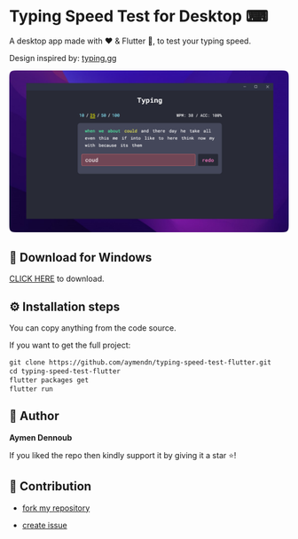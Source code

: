 # Typing Speed Test for Desktop ⌨

A desktop app made with ♥ & Flutter 💙, to test your typing speed.

Design inspired by: [typing.gg](https://typings.gg)

![Typing Speed Test for Desktop ⌨](thu.png)

## 📁 Download for Windows
[CLICK HERE](https://raw.githubusercontent.com/aymendn/typing-speed-test-flutter/main/window-release.zip) to download.

## ⚙ Installation steps

You can copy anything from the code source.

If you want to get the full project:

```
git clone https://github.com/aymendn/typing-speed-test-flutter.git
cd typing-speed-test-flutter
flutter packages get
flutter run
```

## 🧑 Author

__Aymen Dennoub__

If you liked the repo then kindly support it by giving it a star ⭐!

## 🤝 Contribution

- [fork my repository](https://github.com/aymendn/typing-speed-test-flutter/fork)

- [create issue](https://github.com/aymendn/typing-speed-test-flutter/issues/new)